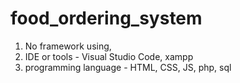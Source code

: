 # food_ordering_system

1. No framework using,
2. IDE or tools - Visual Studio Code, xampp
3. programming language - HTML, CSS, JS, php, sql
